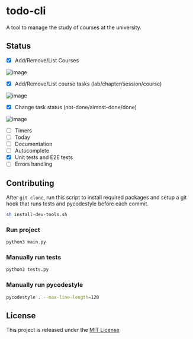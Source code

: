 # todo-cli

A tool to manage the study of courses at the university.

## Status

- [x] Add/Remove/List Courses

![image](https://user-images.githubusercontent.com/12123721/121871890-ede98700-cd04-11eb-905e-0c0400facfb2.png)

- [x] Add/Remove/List course tasks (lab/chapter/session/course)

![image](https://user-images.githubusercontent.com/12123721/121872005-12456380-cd05-11eb-9429-6d5a53d0a523.png)

- [x] Change task status (not-done/almost-done/done)

![image](https://user-images.githubusercontent.com/12123721/121872097-2b4e1480-cd05-11eb-87e8-a8fabb23995b.png)

- [ ] Timers
- [ ] Today
- [ ] Documentation
- [ ] Autocomplete
- [x] Unit tests and E2E tests
- [ ] Errors handling

## Contributing

After `git clone`, run this script to install required packages and setup a git hook that runs tests and pycodestyle before each commit.

```bash
sh install-dev-tools.sh
```

### Run project

```bash
python3 main.py
```

### Manually run tests

```bash
python3 tests.py
```

### Manually run pycodestyle

```bash
pycodestyle . --max-line-length=120
```

## License

This project is released under the [MIT License](./LICENSE.md)
